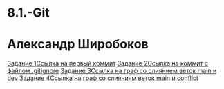 # 8.1.-Git
# Александр Широбоков
<ins>Задание 1</ins>[Ссылка на первый коммит](https://github.com/AleksandrShirobokov/8.1.-Git/commit/322264b703e8ab84b52d9b586ee43e23b4e198e7)
<ins>Задание 2</ins>[Ссылка на коммит с файлом .gitignore](https://github.com/AleksandrShirobokov/8.1.-Git/commit/0089c3d9892a5cdf70905f9e5f2fd64e68f200d8)
<ins>Задание 3</ins>[Ссылка на граф со слиянием веток main и dev](https://github.com/AleksandrShirobokov/8.1.-Git/network)
<ins>Задание 4</ins>[Ссылка на граф со слияниям веток main и conflict](https://github.com/AleksandrShirobokov/8.1.-Git/network)
